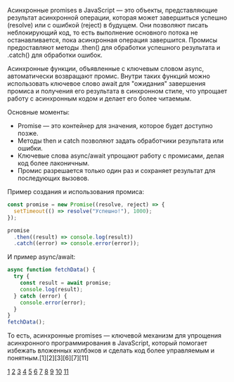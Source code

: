 Асинхронные promises в JavaScript — это объекты, представляющие результат асинхронной операции, которая может завершиться успешно (resolve) или с ошибкой (reject) в будущем. Они позволяют писать неблокирующий код, то есть выполнение основного потока не останавливается, пока асинхронная операция завершится. Промисы предоставляют методы .then() для обработки успешного результата и .catch() для обработки ошибок.

Асинхронные функции, объявленные с ключевым словом async, автоматически возвращают промис. Внутри таких функций можно использовать ключевое слово await для "ожидания" завершения промиса и получения его результата в синхронном стиле, что упрощает работу с асинхронным кодом и делает его более читаемым.

Основные моменты:

- Promise — это контейнер для значения, которое будет доступно позже.
- Методы then и catch позволяют задать обработчики результата или ошибки.
- Ключевые слова async/await упрощают работу с промисами, делая код более лаконичным.
- Промис разрешается только один раз и сохраняет результат для последующих вызовов.

Пример создания и использования промиса:

```js
const promise = new Promise((resolve, reject) => {
  setTimeout(() => resolve("Успешно!"), 1000);
});

promise
  .then((result) => console.log(result))
  .catch((error) => console.error(error));
```

И пример async/await:

```js
async function fetchData() {
  try {
    const result = await promise;
    console.log(result);
  } catch (error) {
    console.error(error);
  }
}
fetchData();
```

То есть, асинхронные promises — ключевой механизм для упрощения асинхронного программирования в JavaScript, который помогает избежать вложенных колбэков и сделать код более управляемым и понятным.[1][2][3][6][7][11]

[1](https://developer.mozilla.org/ru/docs/Learn_web_development/Extensions/Async_JS/Introducing)
[2](https://habr.com/ru/companies/yandex/articles/718084/)
[3](https://ivan-shamaev.ru/asynchronous-javascript-callbacks-promises-and-async-await/)
[4](https://wiki.merionet.ru/articles/asinxronnye-funkcii-javascript-cto-eto-takoe-i-kak-imi-polzovatsia)
[5](https://www.digitalocean.com/community/tutorials/how-to-write-asynchronous-code-in-node-js-ru)
[6](https://mate.academy/blog/ru/front-end-and-js-ru/async-programming-javascript/)
[7](https://habr.com/ru/articles/311804/)
[8](https://foxminded.ua/ru/asinkhronnie-potoki-i-promises-v-node-js/)
[9](https://learn.javascript.ru/promise)
[10](https://code-basics.com/ru/languages/typescript/lessons/async-functions)
[11](https://developer.mozilla.org/ru/docs/Learn_web_development/Extensions/Async_JS/Promises)
